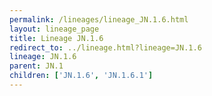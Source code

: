 ```yaml
---
permalink: /lineages/lineage_JN.1.6.html
layout: lineage_page
title: Lineage JN.1.6
redirect_to: ../lineage.html?lineage=JN.1.6
lineage: JN.1.6
parent: JN.1
children: ['JN.1.6', 'JN.1.6.1']
---
```

